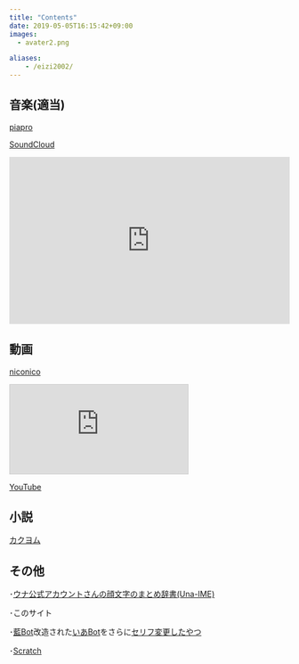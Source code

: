 ```yaml
---
title: "Contents"
date: 2019-05-05T16:15:42+09:00
images: 
  - avater2.png

aliases:
    - /eizi2002/
---
```

## 音楽(適当)
[piapro](https://piapro.jp/eizi2002)

[SoundCloud](https://soundcloud.com/leies202)

<iframe width="100%" height="300" scrolling="no" frameborder="no" allow="autoplay" src="https://w.soundcloud.com/player/?url=https%3A//api.soundcloud.com/users/258921197&color=%23ff5500&auto_play=false&hide_related=false&show_comments=true&show_user=true&show_reposts=false&show_teaser=true&visual=true"></iframe>


## 動画
[niconico](https://www.nicovideo.jp/user/49834887)

<iframe width="320" height="160" src="https://ext.nicovideo.jp/thumb_user/49834887" scrolling="no" style="border:solid 1px #CCC;" frameborder="0"></iframe>

[YouTube](https://www.youtube.com/channel/UC_UPoBTzd57PVP5ssOh743g)

<script src="https://apis.google.com/js/platform.js"></script>

<div class="g-ytsubscribe" data-channelid="UC_UPoBTzd57PVP5ssOh743g" data-layout="full" data-theme="dark" data-count="hidden"></div>

## 小説
[カクヨム](https://kakuyomu.jp/users/eizi2002/)
## その他
･[ウナ公式アカウントさんの顔文字のまとめ辞書(Una-IME)](https://lei202.com/una-ime.html)

･このサイト

･[藍Bot](https://github.com/syuilo/ai/)改造された[いあBot](https://github.com/mei23/ai/)をさらに[セリフ変更したやつ](https://github.com/leies-202/ai/)

･[Scratch](https://scratch.mit.edu/users/eizi2002/)